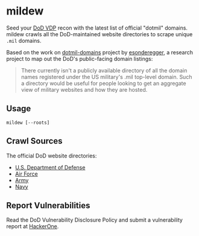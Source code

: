 # mildew

Seed your [DoD VDP](https://hackerone.com/deptofdefense) recon with the latest list of official "dotmil" domains. mildew crawls all the DoD-maintained website directories to scrape unique `.mil` domains.

Based on the work on [dotmil-domains](https://github.com/esonderegger/dotmil-domains/) project by [esonderegger](https://twitter.com/esonderegger), a research project to map out the DoD's public-facing domain listings:
> There currently isn't a publicly available directory of all the domain names registered under the US military's .mil top-level domain. Such a directory would be useful for people looking to get an aggregate view of military websites and how they are hosted.

## Usage
```
mildew [--roots]
```

## Crawl Sources
The official DoD website directories:
* [U.S. Department of Defense](https://www.defense.gov/Resources/Military-Departments/DOD-Websites/)
* [Air Force](http://www.af.mil/AFSites.aspx)
* [Army](http://www.army.mil/info/a-z/)
* [Navy](https://www.navy.mil/Resources/Navy-Directory/)

## Report Vulnerabilities
Read the DoD Vulnerability Disclosure Policy and submit a vulnerability report at [HackerOne](https://hackerone.com/deptofdefense).
